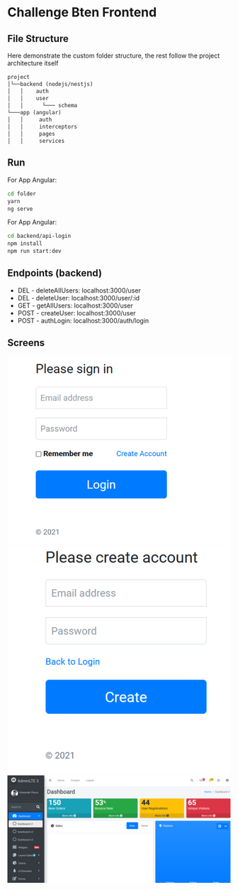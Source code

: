 # Challenge Bten Frontend

## File Structure 
Here demonstrate the custom folder structure, the rest follow the project architecture itself

```
project
│└──backend (nodejs/nestjs)   
│   │    auth
│   │    user
│   │      └─── schema
└───app (angular)
│   │     auth
│   │     interceptors
│   │     pages
│   │     services
```
## Run

For App Angular: 
```sh
cd folder
yarn
ng serve
```

For App Angular: 
```sh
cd backend/api-login
npm install
npm run start:dev
```

## Endpoints (backend)
- DEL - deleteAllUsers: localhost:3000/user
- DEL - deleteUser: localhost:3000/user/:id
- GET - getAllUsers: localhost:3000/user
- POST - createUser: localhost:3000/user
- POST - authLogin: localhost:3000/auth/login

## Screens

![alt text](./login.png)
![alt text](./create-account.png)
![alt text](./dashboard.png)


